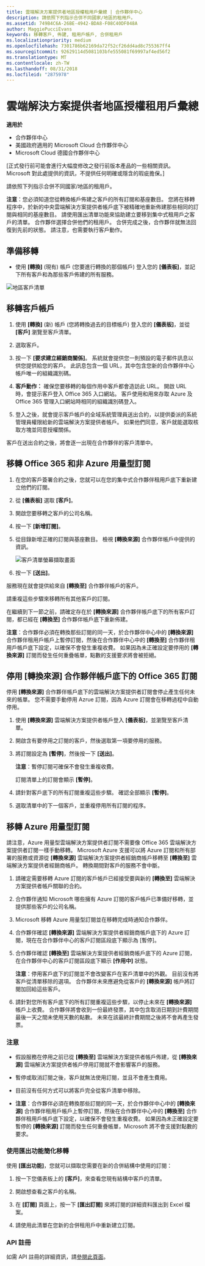 ```yaml
---
title: 雲端解決方案提供者地區授權租用戶彙總 | 合作夥伴中心
description: 請依照下列指示合併不同國家/地區的租用戶。
ms.assetid: 749B4C6A-26BE-4942-BDA8-F08C40DF048A
author: MaggiePucciEvans
keywords: 移轉客戶, 佈建, 租用戶帳戶, 合併租用戶
ms.localizationpriority: medium
ms.openlocfilehash: 7301786b62169da72f52cf26dd4ad8c755367ff4
ms.sourcegitcommit: 92629114d5081103bfe555081f69997af4ed56f2
ms.translationtype: MT
ms.contentlocale: zh-TW
ms.lasthandoff: 08/31/2018
ms.locfileid: "2875978"
---
```

# <a name="csp-regional-authorization-tenant-consolidation"></a>雲端解決方案提供者地區授權租用戶彙總

**適用於**

-  合作夥伴中心
-  美國政府適用的 Microsoft Cloud 合作夥伴中心
-  Microsoft Cloud 德國合作夥伴中心

\[正式發行前可能會進行大幅度修改之發行前版本產品的一些相關資訊。 Microsoft 對此處提供的資訊，不提供任何明確或隱含的瑕疵擔保。\]

請依照下列指示合併不同國家/地區的租用戶。

**注意**：您必須知道您從轉換帳戶佈建之客戶的所有訂閱和基座數目。 您將在移轉程序中，於新的中央雲端解決方案提供者帳戶底下被精確地重新佈建那些相同的訂閱與相同的基座數目。 請使用匯出清單功能來協助建立要移到集中式租用戶之客戶的清單。 合作夥伴選擇合併他們的租用戶。 合併完成之後，合作夥伴就無法回復到先前的狀態。 請注意，也需要執行客戶動作。

 

## <a name="prepare-for-migration"></a>準備移轉


-   使用 **\[轉換\]** (現有) 帳戶 (您要進行轉換的那個帳戶) 登入您的 **\[儀表板\]**，並記下所有客戶和為那些客戶佈建的所有服務。

![地區客戶清單](images/regionalcustomer1.png)

## <a name="migrate-customer-accounts"></a>移轉客戶帳戶


1.  使用 **\[轉換\]** (新) 帳戶 (您將轉換過去的目標帳戶) 登入您的 **\[儀表板\]**，並從 **\[客戶\]** 瀏覽至客戶清單。

2.  選取客戶。

3.  按一下 **\[要求建立經銷商關係\]**。 系統就會提供您一則預設的電子郵件訊息以供您提供給您的客戶。 此訊息包含一個 URL，其中包含您新的合作夥伴中心帳戶唯一的組織識別碼。

4.  **客戶動作：** 確保您要移轉的每個作用中客戶都會造訪此 URL。 開啟 URL 時，會提示客戶登入 Office 365 入口網站。 客戶使用和用來存取 Azure 及 Office 365 管理入口網站時相同的組織識別碼登入。

5.  登入之後，就會提示客戶帳戶的全域系統管理員送出合約，以提供委派的系統管理員權限給新的雲端解決方案提供者帳戶。 如果他們同意，客戶就能選取核取方塊並同意授權關係。

客戶在送出合約之後，將會逐一出現在合作夥伴的客戶清單中。

## <a name="migrating-office-365-and-non-azure-usage-based-subscriptions"></a>移轉 Office 365 和非 Azure 用量型訂閱


1.  在您的客戶簽署合約之後，您就可以在您的集中式合作夥伴租用戶底下重新建立他們的訂閱。

2.  從 **\[儀表板\]** 選取 **\[客戶\]**。

3.  開啟您要移轉之客戶的公司名稱。

4.  按一下 **\[新增訂閱\]**。

5.  從目錄新增正確的訂閱與基座數目。 檢視 **\[轉換來源\]** 合作夥伴帳戶中提供的資訊。

    ![客戶清單螢幕擷取畫面](images/regionalcustomer2.png)

6.  按一下 **\[送出\]**。

服務現在就會提供給來自 **\[轉換至\]** 合作夥伴帳戶的客戶。

請重複這些步驟來移轉所有其他客戶的訂閱。

在繼續到下一節之前，請確定存在於 **\[轉換來源\]** 合作夥伴帳戶底下的所有客戶訂閱，都已經在 **\[轉換至\]** 合作夥伴帳戶底下重新佈建。

**注意**：合作夥伴必須在轉換那些訂閱的同一天，於合作夥伴中心中的 **\[轉換來源\]** 合作夥伴租用戶帳戶上暫停訂閱，然後在合作夥伴中心中的 **\[轉換至\]** 合作夥伴租用戶帳戶底下設定，以確保不會發生重複收費。 如果因為未正確設定要停用的 **\[轉換來源\]** 訂閱而發生任何重疊帳單，點數的支援要求將會被拒絕。

 

## <a name="disabling-the-office-365-subscriptions-under-the-transitioning-from-partner-account"></a>停用 \[轉換來源\] 合作夥伴帳戶底下的 Office 365 訂閱


停用 **\[轉換來源\]** 合作夥伴帳戶底下的雲端解決方案提供者訂閱會停止產生任何未來的帳單。 您不需要手動停用 Azrue 訂閱，因為 Azure 訂閱會在移轉過程中自動停用。

1.  使用 **\[轉換來源\]** 雲端解決方案提供者帳戶登入 **\[儀表板\]**，並瀏覽至客戶清單。

2.  開啟含有要停用之訂閱的客戶，然後選取第一項要停用的服務。
3.  將訂閱設定為 **\[暫停\]**，然後按一下 **\[送出\]**。

    **注意**：暫停訂閱可確保不會發生重複收費。

     

    訂閱清單上的訂閱會顯示 **\[暫停\]**。

4.  請針對客戶底下的所有訂閱重複這些步驟。 確認全部顯示 **\[暫停\]**。

5.  選取清單中的下一個客戶，並重複停用所有訂閱的程序。

## <a name="migrating-azure-usage-based-subscriptions"></a>移轉 Azure 用量型訂閱


請注意，Azure 用量型雲端解決方案提供者訂閱不需要像 Office 365 雲端解決方案提供者訂閱一樣手動移轉。 Microsoft Azure 支援可以將 Azure 訂閱和所有部署的服務或資源從 **\[轉換來源\]** 雲端解決方案提供者經銷商帳戶移轉至 **\[轉換至\]** 雲端解決方案提供者經銷商帳戶。 轉換期間對客戶的服務不會中斷。

1.  請確定需要移轉 Azure 訂閱的客戶帳戶已經接受要與新的 **\[轉換至\]** 雲端解決方案提供者帳戶關聯的合約。
2.  合作夥伴通知 Microsoft 哪些擁有 Azure 訂閱的客戶帳戶已準備好移轉，並提供那些客戶的公司名稱。
3.  Microsoft 移轉 Azure 用量型訂閱並在移轉完成時通知合作夥伴。
4.  合作夥伴確認 **\[轉換來源\]** 雲端解決方案提供者經銷商帳戶底下的 Azure 訂閱，現在在合作夥伴中心的客戶訂閱區段底下顯示為 \[暫停\]。
5.  合作夥伴確認 **\[轉換至\]** 雲端解決方案提供者經銷商帳戶底下的 Azure 訂閱，在合作夥伴中心的客戶訂閱區段底下顯示 **\[作用中\]** 狀態。

    **注意**：停用客戶底下的訂閱並不會改變客戶在客戶清單中的外觀。 目前沒有將客戶從清單移除的選項。 合作夥伴未來應避免從客戶的 **\[轉換來源\]** 帳戶將訂閱加回給這些客戶。

     

6.  請針對您所有客戶底下的所有訂閱重複這些步驟，以停止未來在 **\[轉換來源\]** 帳戶上收費。 合作夥伴將會收到一份最終發票，其中包含取消日期到計費期間最後一天之間未使用天數的點數。 未來在該最終計費期間之後將不會再產生發票。

### <a name="notes"></a>注意

-   假設服務在停用之前已從 **\[轉換至\]** 雲端解決方案提供者帳戶佈建，從 **\[轉換來源\]** 雲端解決方案提供者帳戶停用訂閱就不會影響客戶的服務。

-   暫停或取消訂閱之後，客戶就無法使用訂閱，並且不會產生費用。

-   目前沒有任何方式可以將客戶完全從客戶清單中移除。

-   **注意**：合作夥伴必須在轉換那些訂閱的同一天，於合作夥伴中心中的 **\[轉換來源\]** 合作夥伴租用戶帳戶上暫停訂閱，然後在合作夥伴中心中的 **\[轉換至\]** 合作夥伴租用戶帳戶底下設定，以確保不會發生重複收費。 如果因為未正確設定要暫停的 **\[轉換來源\]** 訂閱而發生任何重疊帳單，Microsoft 將不會支援對點數的要求。

     

### <a name="simplify-migration-using-export"></a>使用匯出功能簡化移轉

使用 **\[匯出功能\]**，您就可以擷取您需要在新的合併結構中使用的訂閱：

1.  按一下您儀表板上的 **\[客戶\]**，來查看您現有結構中客戶的清單。

2.  開啟想查看之客戶的名稱。

3.  在 **\[訂閱\]** 頁面上，按一下 **\[匯出訂閱\]** 來將訂閱的詳細資料匯出到 Excel 檔案。

4.  請使用此清單在您新的合併租用戶中重新建立訂閱。

### <a name="api-registration"></a>API 註冊

如需 API 註冊的詳細資訊，請[參閱此頁面](https://go.microsoft.com/fwlink/?linkid=847990)。


 

 



